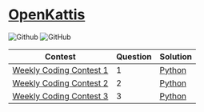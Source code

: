 # [OpenKattis](https://interviewbit.com/contests/)

![Github](https://img.shields.io/badge/languages-python-green.svg?longCache=true&style=for-the-badge)
![GitHub](https://img.shields.io/github/license/mashape/apistatus.svg?style=for-the-badge)

|  Contest | Question | Solution |
| --------------- | --------------- | --------------- |
[Weekly Coding Contest 1](https://www.interviewbit.com/contest/weekly-contest-1/) | 1 | [Python](./Python/weekly_01_01.py)
[Weekly Coding Contest 2](https://www.interviewbit.com/contest/weekly-contest-1/) | 2 | [Python](./Python/weekly_01_02.py)
[Weekly Coding Contest 3](https://www.interviewbit.com/contest/weekly-contest-1/) | 3 | [Python](./Python/weekly_01_03.py)

